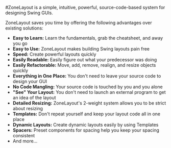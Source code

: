 #ZoneLayout is a simple, intuitive, powerful, source-code-based system for designing Swing GUIs.

ZoneLayout saves you time by offering the following advantages over existing solutions:
  * **Easy to Learn:** Learn the fundamentals, grab the cheatsheet, and away you go
  * **Easy to Use:** ZoneLayout makes building Swing layouts pain free
  * **Speed:** Create powerful layouts quickly
  * **Easily Readable:** Easily figure out what your predecessor was doing
  * **Easily Refactorable:** Move, add, remove, realign, and resize objects quickly
  * **Everything in One Place:** You don't need to leave your source code to design your GUI
  * **No Code Mangling:** Your source code is touched by you and you alone
  * **"See" Your Layout:** You don't need to launch an external program to get an idea of the layout
  * **Detailed Resizing:** ZoneLayout's 2-weight system allows you to be strict about resizing
  * **Templates:** Don't repeat yourself and keep your layout code all in one place
  * **Dynamic Layouts:** Create dynamic layouts easily by using Templates
  * **Spacers:** Preset components for spacing help you keep your spacing consistent
  * And more...
